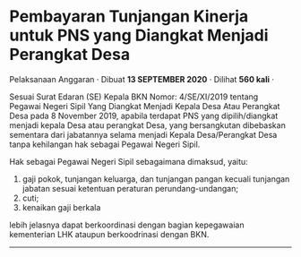 Pembayaran Tunjangan Kinerja untuk PNS yang Diangkat Menjadi Perangkat Desa
===========================================================================

Pelaksanaan Anggaran · Dibuat **13 SEPTEMBER 2020** · Dilihat **560 kali** ·

Sesuai Surat Edaran (SE) Kepala BKN Nomor: 4/SE/XI/2019 tentang Pegawai Negeri Sipil Yang Diangkat Menjadi Kepala Desa Atau Perangkat Desa pada 8 November 2019, apabila terdapat PNS yang dipilih/diangkat menjadi kepala Desa atau perangkat Desa, yang bersangkutan dibebaskan sementara dari jabatannya selama menjadi Kepala Desa/Perangkat Desa tanpa kehilangan hak sebagai Pegawai Negeri Sipil.

  

Hak sebagai Pegawai Negeri Sipil sebagaimana dimaksud, yaitu:

1.  gaji pokok, tunjangan keluarga, dan tunjangan pangan kecuali tunjangan jabatan sesuai ketentuan peraturan perundang-undangan;
2.  cuti;
3.  kenaikan gaji berkala

lebih jelasnya dapat berkoordinasi dengan bagian kepegawaian kementerian LHK ataupun berkoodrinasi dengan BKN.

  
  
  

* * *
